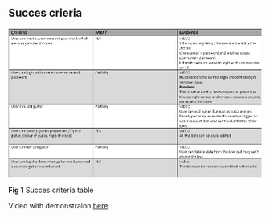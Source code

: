 Succes crieria
-----------------

![Succes criteria](criteria.png)

**Fig 1** Succes criteria table

Video with demonstraion [here](https://drive.google.com/open?id=1U6_z44P32-PE5B7sVRa5u7AHbeTkgKQt)
